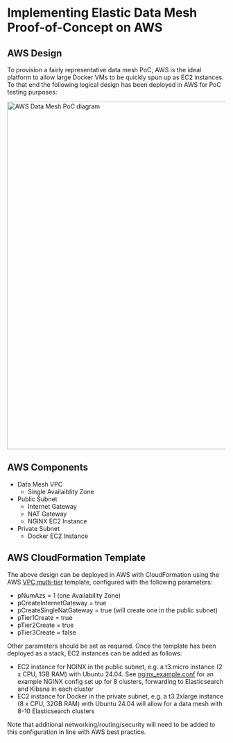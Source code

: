 # Implementing Elastic Data Mesh Proof-of-Concept on AWS
## AWS Design
To provision a fairly representative data mesh PoC, AWS is the ideal platform to allow large Docker VMs to be quickly spun up as EC2 instances. To that end the following logical design has been deployed in AWS for PoC testing purposes:

<img src="https://github.com/user-attachments/assets/f9b333be-6fde-496a-aa2e-df02b1c14f7d" alt="AWS Data Mesh PoC diagram" width="800">

## AWS Components
- Data Mesh VPC
  - Single Availaiblity Zone
- Public Subnet
  - Internet Gateway
  - NAT Gateway
  - NGINX EC2 Instance
- Private Subnet
  - Docker EC2 Instance

  
## AWS CloudFormation Template
The above design can be deployed in AWS with CloudFormation using the AWS [VPC multi-tier](https://github.com/aws-samples/vpc-multi-tier) template, configured with the following parameters:
- pNumAzs = 1 (one Availability Zone)
- pCreateInternetGateway = true
- pCreateSingleNatGateway = true (will create one in the public subnet)
- pTier1Create = true
- pTier2Create = true
- pTier3Create = false

Other parameters should be set as required. Once the template has been deployed as a stack, EC2 instances can be added as follows:
- EC2 instance for NGINX in the public subnet, e.g. a t3.micro instance (2 x CPU, 1GB RAM) with Ubuntu 24.04. See [nginx_example.conf](nginx_example.conf) for an example NGINX config set up for 8 clusters, forwarding to Elasticsearch and Kibana in each cluster
- EC2 instance for Docker in the private subnet, e.g. a t3.2xlarge instance (8 x CPU, 32GB RAM) with Ubuntu 24.04 will allow for a data mesh with 8-10 Elasticsearch clusters

Note that additional networking/routing/security will need to be added to this configuration in line with AWS best practice.







